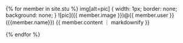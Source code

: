 
{% for member in site.stu %}
img[alt=pic] {
  width: 1px;
  border: none;
  background: none;
}
![pic]({{ member.image }})@{{ member.user }}({{member.name}})
 {{ member.content ｜ markdownify }} 

{% endfor %}
